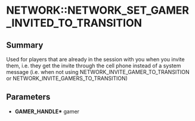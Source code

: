 # NETWORK::NETWORK_SET_GAMER_INVITED_TO_TRANSITION

## Summary
Used for players that are already in the session with you when you invite them, i.e. they get the invite through the cell phone instead of a system message
(i.e. when not using NETWORK_INVITE_GAMER_TO_TRANSITION or NETWORK_INVITE_GAMERS_TO_TRANSITION)

## Parameters
* **GAMER_HANDLE\*** gamer